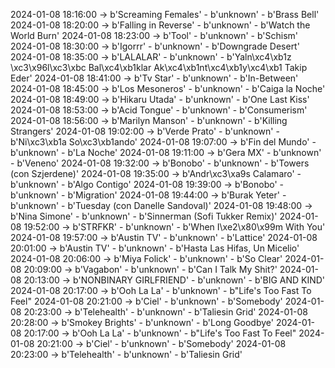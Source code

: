 2024-01-08 18:16:00 -> b'Screaming Females' - b'unknown' - b'Brass Bell'
2024-01-08 18:20:00 -> b'Falling in Reverse' - b'unknown' - b'Watch the World Burn'
2024-01-08 18:23:00 -> b'Tool' - b'unknown' - b'Schism'
2024-01-08 18:30:00 -> b'Igorrr' - b'unknown' - b'Downgrade Desert'
2024-01-08 18:35:00 -> b'LALALAR' - b'unknown' - b'Yaln\xc4\xb1z \xc3\x96l\xc3\xbc Bal\xc4\xb1klar Ak\xc4\xb1nt\xc4\xb1y\xc4\xb1 Takip Eder'
2024-01-08 18:41:00 -> b'Tv Star' - b'unknown' - b'In-Between'
2024-01-08 18:45:00 -> b'Los Mesoneros' - b'unknown' - b'Caiga la Noche'
2024-01-08 18:49:00 -> b'Hikaru Utada' - b'unknown' - b'One Last Kiss'
2024-01-08 18:53:00 -> b'Acid Tongue' - b'unknown' - b'Consumerism'
2024-01-08 18:56:00 -> b'Marilyn Manson' - b'unknown' - b'Killing Strangers'
2024-01-08 19:02:00 -> b'Verde Prato' - b'unknown' - b'Ni\xc3\xb1a So\xc3\xb1ando'
2024-01-08 19:07:00 -> b'Fin del Mundo' - b'unknown' - b'La Noche'
2024-01-08 19:11:00 -> b'Gera MX' - b'unknown' - b'Veneno'
2024-01-08 19:32:00 -> b'Bonobo' - b'unknown' - b'Towers (con Szjerdene)'
2024-01-08 19:35:00 -> b'Andr\xc3\xa9s Calamaro' - b'unknown' - b'Algo Contigo'
2024-01-08 19:39:00 -> b'Bonobo' - b'unknown' - b'Migration'
2024-01-08 19:44:00 -> b'Burak Yeter' - b'unknown' - b'Tuesday (con Danelle Sandoval)'
2024-01-08 19:48:00 -> b'Nina Simone' - b'unknown' - b'Sinnerman (Sofi Tukker Remix)'
2024-01-08 19:52:00 -> b'STRFKR' - b'unknown' - b'When I\xe2\x80\x99m With You'
2024-01-08 19:57:00 -> b'Austin TV' - b'unknown' - b'Lattice'
2024-01-08 20:01:00 -> b'Austin TV' - b'unknown' - b'Hasta Las Hifas, Un Micelio'
2024-01-08 20:06:00 -> b'Miya Folick' - b'unknown' - b'So Clear'
2024-01-08 20:09:00 -> b'Vagabon' - b'unknown' - b'Can I Talk My Shit?'
2024-01-08 20:13:00 -> b'NONBINARY GIRLFRIEND' - b'unknown' - b'BIG AND KIND'
2024-01-08 20:17:00 -> b'Ooh La La' - b'unknown' - b"Life's Too Fast To Feel"
2024-01-08 20:21:00 -> b'Ciel' - b'unknown' - b'Somebody'
2024-01-08 20:23:00 -> b'Telehealth' - b'unknown' - b'Taliesin Grid'
2024-01-08 20:28:00 -> b'Smokey Brights' - b'unknown' - b'Long Goodbye'
2024-01-08 20:17:00 -> b'Ooh La La' - b'unknown' - b"Life's Too Fast To Feel"
2024-01-08 20:21:00 -> b'Ciel' - b'unknown' - b'Somebody'
2024-01-08 20:23:00 -> b'Telehealth' - b'unknown' - b'Taliesin Grid'

